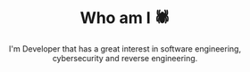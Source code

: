 <h1 align="center"> Who am I 🕷️ </h1>

<p align="center">I'm Developer that has a great interest in software engineering, cybersecurity and reverse engineering.</p>

<br>


